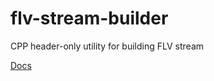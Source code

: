 # flv-stream-builder
CPP header-only utility for building FLV stream

[Docs](https://tishion.github.io/flv-stream-builder)
